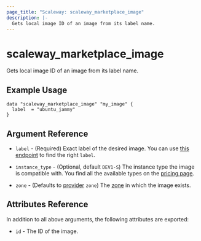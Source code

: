 ```yaml
---
page_title: "Scaleway: scaleway_marketplace_image"
description: |-
  Gets local image ID of an image from its label name.
---
```


# scaleway_marketplace_image

Gets local image ID of an image from its label name.

## Example Usage

```hcl
data "scaleway_marketplace_image" "my_image" {
  label  = "ubuntu_jammy"
}
```

## Argument Reference

- `label` - (Required) Exact label of the desired image. You can use [this endpoint](https://api-marketplace.scaleway.com/images?page=1&per_page=100)
to find the right `label`.

- `instance_type` - (Optional, default `DEV1-S`) The instance type the image is compatible with.
You find all the available types on the [pricing page](https://www.scaleway.com/en/pricing/).

- `zone` - (Defaults to [provider](../index.md#zone) `zone`) The [zone](../guides/regions_and_zones.md#zones) in which the image exists.

## Attributes Reference

In addition to all above arguments, the following attributes are exported:

- `id` - The ID of the image.
